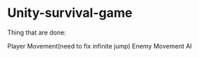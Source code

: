 # Unity-survival-game


Thing that are done:

Player Movement(need to fix infinite jump)
Enemy Movement AI
